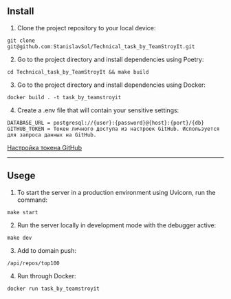 ## Install
1. Clone the project repository to your local device:
```
git clone git@github.com:StanislavSol/Technical_task_by_TeamStroyIt.git

```
2. Go to the project directory and install dependencies using Poetry:
```
cd Technical_task_by_TeamStroyIt && make build

```
3. Go to the project directory and install dependencies using Docker:

```
docker build . -t task_by_teamstroyit

```
4. Create a .env file that will contain your sensitive settings:
```
DATABASE_URL = postgresql://{user}:{password}@{host}:{port}/{db}
GITHUB_TOKEN = Токен личного доступа из настроек GitHub. Используется для запроса данных на GitHub.

```
[Настройка токена GitHub](https://github.com/settings/tokens)

***
## Usege
1. To start the server in a production environment using Uvicorn, run the command:
```
make start

```
2. Run the server locally in development mode with the debugger active:
```
make dev

```
3. Add to domain push:
```
/api/repos/top100

```
4. Run through Docker:
```
docker run task_by_teamstroyit

```
